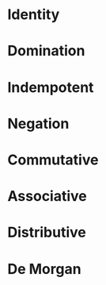 # Identity

# Domination

# Indempotent

# Negation

# Commutative

# Associative

# Distributive

# De Morgan